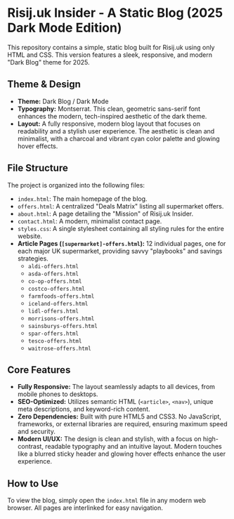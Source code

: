 
# Risij.uk Insider - A Static Blog (2025 Dark Mode Edition)

This repository contains a simple, static blog built for Risij.uk using only HTML and CSS. This version features a sleek, responsive, and modern "Dark Blog" theme for 2025.

## Theme & Design

-   **Theme:** Dark Blog / Dark Mode
-   **Typography:** Montserrat. This clean, geometric sans-serif font enhances the modern, tech-inspired aesthetic of the dark theme.
-   **Layout:** A fully responsive, modern blog layout that focuses on readability and a stylish user experience. The aesthetic is clean and minimalist, with a charcoal and vibrant cyan color palette and glowing hover effects.

## File Structure

The project is organized into the following files:

-   `index.html`: The main homepage of the blog.
-   `offers.html`: A centralized "Deals Matrix" listing all supermarket offers.
-   `about.html`: A page detailing the "Mission" of Risij.uk Insider.
-   `contact.html`: A modern, minimalist contact page.
-   `styles.css`: A single stylesheet containing all styling rules for the entire website.
-   **Article Pages (`[supermarket]-offers.html`):** 12 individual pages, one for each major UK supermarket, providing savvy "playbooks" and savings strategies.
    -   `aldi-offers.html`
    -   `asda-offers.html`
    -   `co-op-offers.html`
    -   `costco-offers.html`
    -   `farmfoods-offers.html`
    -   `iceland-offers.html`
    -   `lidl-offers.html`
    -   `morrisons-offers.html`
    -   `sainsburys-offers.html`
    -   `spar-offers.html`
    -   `tesco-offers.html`
    -   `waitrose-offers.html`

## Core Features

-   **Fully Responsive:** The layout seamlessly adapts to all devices, from mobile phones to desktops.
-   **SEO-Optimized:** Utilizes semantic HTML (`<article>`, `<nav>`), unique meta descriptions, and keyword-rich content.
-   **Zero Dependencies:** Built with pure HTML5 and CSS3. No JavaScript, frameworks, or external libraries are required, ensuring maximum speed and security.
-   **Modern UI/UX:** The design is clean and stylish, with a focus on high-contrast, readable typography and an intuitive layout. Modern touches like a blurred sticky header and glowing hover effects enhance the user experience.

## How to Use

To view the blog, simply open the `index.html` file in any modern web browser. All pages are interlinked for easy navigation.
